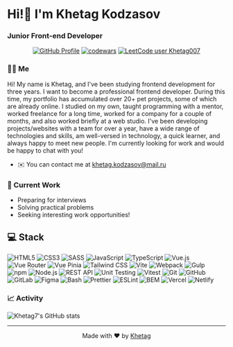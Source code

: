# Hi!👋 I'm Khetag Kodzasov
### Junior Front-end Developer

<div align="center">

[![GitHub Profile](https://img.shields.io/badge/GitHub-@Khetag7-181717?style=for-the-badge&logo=github&logoColor=white&labelColor=010409)](https://github.com/Khetag7)
[![codewars](https://www.codewars.com/users/KhetagK/badges/large)](https://www.codewars.com/users/KhetagK)
[![LeetCode user Khetag007](https://img.shields.io/badge/dynamic/json?style=for-the-badge&labelColor=000000&color=000000&label=Solved&query=solved&url=https%3A%2F%2Fleetcode-badge.vercel.app%2Fapi%2Fusers%2FKhetag007&logo=leetcode&logoColor=white)](https://leetcode.com/Khetag007/)

</div>

### 👨‍💻 Me

Hi! My name is Khetag, and I've been studying frontend development for three years. I want to become a professional frontend developer. During this time, my portfolio has accumulated over 20+ pet projects, some of which are already online. I studied on my own, taught programming with a mentor, worked freelance for a long time, worked for a company for a couple of months, and also worked briefly at a web studio. I've been developing projects/websites with a team for over a year, have a wide range of technologies and skills, am well-versed in technology, a quick learner, and always happy to meet new people. I'm currently looking for work and would be happy to chat with you!

* ✉️ You can contact me at [khetag.kodzasov@mail.ru](mailto:khetag.kodzasov@mail.ru)

### 🚀 Current Work
- Preparing for interviews
- Solving practical problems
- Seeking interesting work opportunities!

## 💻 Stack

![HTML5](https://img.shields.io/badge/HTML5-E44D26?style=flat-square&logo=html5&logoColor=white)
![CSS3](https://img.shields.io/badge/CSS3-264DE4?style=flat-square&logo=css3&logoColor=white)
![SASS](https://img.shields.io/badge/SASS-CF649A?style=flat-square&logo=sass&logoColor=white)
![JavaScript](https://img.shields.io/badge/JavaScript-F7DF1E?style=flat-square&logo=javascript&logoColor=black)
![TypeScript](https://img.shields.io/badge/TypeScript-3178C6?style=flat-square&logo=typescript&logoColor=white)
![Vue.js](https://img.shields.io/badge/Vue.js-41B883?style=flat-square&logo=vuedotjs&logoColor=white)
![Vue Router](https://img.shields.io/badge/Vue_Router-41B883?style=flat-square&logo=vue.js&logoColor=white)
![Vue Pinia](https://img.shields.io/badge/Vue_Pinia-FFE162?style=flat-square&logo=pinia&logoColor=000000)
![Tailwind CSS](https://img.shields.io/badge/Tailwind_CSS-38BDF8?style=flat-square&logo=tailwindcss&logoColor=white)
![Vite](https://img.shields.io/badge/Vite-BD34FE?style=flat-square&logo=vite&logoColor=white)
![Webpack](https://img.shields.io/badge/Webpack-8DD6F9?style=flat-square&logo=webpack&logoColor=black)
![Gulp](https://img.shields.io/badge/Gulp-DE3A47?style=flat-square&logo=gulp&logoColor=white)
![npm](https://img.shields.io/badge/npm-CB3837?style=flat-square&logo=npm&logoColor=white)
![Node.js](https://img.shields.io/badge/Node.js-339933?style=flat-square&logo=nodedotjs&logoColor=white)
![REST API](https://img.shields.io/badge/REST_API-FF6B35?style=flat-square&logo=json&logoColor=white)
![Unit Testing](https://img.shields.io/badge/Unit_Testing-21A366?style=flat-square&logo=testinglibrary&logoColor=white)
![Vitest](https://img.shields.io/badge/Vitest-6E9F18?style=flat-square&logo=vitest&logoColor=white)
![Git](https://img.shields.io/badge/Git-F05033?style=flat-square&logo=git&logoColor=white)
![GitHub](https://img.shields.io/badge/GitHub-181717?style=flat-square&logo=github&logoColor=white)
![GitLab](https://img.shields.io/badge/GitLab-FC6D26?style=flat-square&logo=gitlab&logoColor=white)
![Figma](https://img.shields.io/badge/Figma-FF7262?style=flat-square&logo=figma&logoColor=white)
![Bash](https://img.shields.io/badge/Bash-4EAA25?style=flat-square&logo=gnu-bash&logoColor=white)
![Prettier](https://img.shields.io/badge/Prettier-F7B93E?style=flat-square&logo=prettier&logoColor=black)
![ESLint](https://img.shields.io/badge/ESLint-4B32C3?style=flat-square&logo=eslint&logoColor=white)
![BEM](https://img.shields.io/badge/BEM-000000?style=flat-square&logo=bem&logoColor=white)
![Vercel](https://img.shields.io/badge/Vercel-000000?style=flat-square&logo=vercel&logoColor=white)
![Netlify](https://img.shields.io/badge/Netlify-00C7B7?style=flat-square&logo=netlify&logoColor=white)

### 📈 Activity
![Khetag7's GitHub stats](https://github-readme-stats.vercel.app/api?username=Khetag7&show_icons=true&theme=dracula)

---

<div align="center">
  
Made with ❤️ by [Khetag](https://github.com/Khetag7)

</div>

